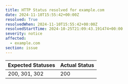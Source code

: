 ```yaml
---
title: HTTP Status resolved for example.com
date: 2024-11-10T15:55:42+00:00Z
resolved: True
resolvedWhen: 2024-11-10T15:55:42+00:00Z
resolvedStartTime: 2024-10-25T21:09:43.191474+00:00
severity: notice
affected:
  - example.com
section: issue
---
```


| Expected Statuses | Actual Status  |
|-------------------|----------------|
| 200, 301, 302 | 200 |
